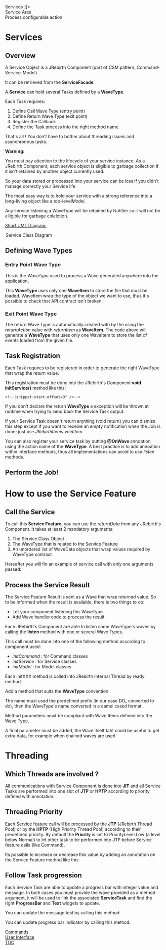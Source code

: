 <head>
<![CDATA[
	<title>Services</title>
	<link rel="stylesheet" type="text/css" href="../css/shCoreEclipse.css" media="all" />
]]>
</head>

<div id="catcherTitle">Service Area</div>
<div id="catcherContent">Process configurable action</div>

<!-- MACRO{toc|section=0|fromDepth=1|toDepth=4} -->
        
Services
=========================

Overview
-------------

A Service Object is a JRebirth Component (part of CSM pattern, Command-Service-Model).
	
It can be retrieved from the **ServiceFacade**.

A **Service** can hold several Tasks defined by a **WaveType**.

Each Task requires:

1. Define Call Wave Type (entry point)
2. Define Return Wave Type (exit point)
3. Register the Callback
4. Define the Task process into the right method name.

That's all ! You don't have to bother about threading issues and asynchronous tasks.


**Warning:**
	
You must pay attention to the lifecycle of your service instance. As a JRebirth Component, each service object is eligible to garbage collection if it isn't retained by another object currently used.

So your data stored or processed into your service can be loss if you didn't manage correctly your Service life.

The most easy way is to hold your service with a strong reference into a long-living object like a top-level*Model*.

Any service listening a WaveType will be retained by Notifier so it will not be elligible for garbage colelction.

<span style="text-decoration: underline;">Short UML Diagram:</span>

<div class="uml">
	<a href="uml/Service.png" rel="lightbox[uml]" title="Service Class Diagram">
		<img class="redux" src="uml/Service.png" alt=""/>
	</a>
	<legend>Service Class Diagram</legend>
</div>

Defining Wave Types
------------------------

### Entry Point Wave Type

This is the *WaveType* used to process a Wave generated anywhere into the application.

<!-- MACRO{include|highlight-theme=eclipse|source=showcase/analyzer/src/main/java/org/jrebirth/af/showcase/analyzer/service/LoadEdtFileService.java|snippet=re:DO_LOAD_EVENTS \=|snippet-start-offset=1|snippet-end-offset=3}-->

This **WaveType** uses only one **WaveItem** to store the file that must be loaded.
WaveItem wrap the type of the object we want to use, thus it's possible to check that API contract isn't broken.

<!-- MACRO{include|source=showcase/analyzer/src/main/java/org/jrebirth/af/showcase/analyzer/ui/editor/EditorWaves.java|snippet=re:EVENTS_FILE =|snippet-start-offset=1|snippet-end-offset=1}-->

### Exit Point Wave Type

The return Wave Type is automatically created with by the using the _returnAction_ value with _returnItem_ as **WaveItem**.
The code above will generate a **WaveType** that uses only one WaveItem to store the list of events loaded from the given file.

<!-- MACRO{include|source=showcase/analyzer/src/main/java/org/jrebirth/af/showcase/analyzer/ui/editor/EditorWaves.java|snippet=re:EVENTS =|snippet-start-offset=1|snippet-end-offset=1}-->

Task Registration
-------------------

Each Task requires to be registered in order to generate the right WaveType that wrap the return value.
	
This registration must be done into the JRebirth's Component **void initService()** method like this:

<!-- MACRO{include|source=showcase/analyzer/src/main/java/org/jrebirth/af/showcase/analyzer/service/impl/LoadEdtFileServiceImpl.java|snippet=aj:....LoadEdtFileServiceImpl.initService(..)|highlight-lines=grep:listen}-->
	<!--|snippet-start-offset=3" />-->

If you don't declare the return	**WaveType** a exception will be thrown at runtime when trying to send back the Service Task output.

If your Service Task doesn't return anything (void return) you can dismiss this step except if you want to receive an empty notification when the Job is done; just use *JRebirthItems.voidItem*.

You can also register your service task by putting **@OnWave** annoation using the action name of the **WaveType**. A best practice is to add annoation within interface methods, thus all implementations can avoid to use _listen_ methods.


Perform the Job!
-------------------

<!-- MACRO{include|source=showcase/analyzer/src/main/java/org/jrebirth/af/showcase/analyzer/service/impl/LoadEdtFileServiceImpl.java|snippet=aj:....LoadEdtFileServiceImpl.doLoadEvents(..)|snippet-start-offset=8}-->


How to use the Service Feature
===================================

Call the Service
--------------------

To call this **Service Feature**, you can use the _returnData_ from any JRebirth's Component.
It takes at least 2 mandatory arguments:

1. The Service Class Object
2. The WaveType that is related to the Service Feature
3. An unordered list of WaveData objects that wrap values required by WaveType contract


Hereafter you will fin an example of service call with only one arguments passed:
<!-- MACRO{include|source=showcase/analyzer/src/main/java/org/jrebirth/af/showcase/analyzer/command/OpenEventTrackerFileCommand.java|snippet=re:returnData|snippet-end-offset=2}-->


Process the Service Result
--------------------------------

The Service Feature Result is sent as a Wave that wrap returned value. So to be informed when the result is available, there is two things to do:

* Let your component listening this WaveType.
* Add Wave handler code to process the result.


Each JRebirth's Component are able to listen some WaveType's waves by calling the **listen** method with one or several Wave Types.

This call must be done into one of the following method according to component used:

* *initCommand* : for Command classes
* *initService* : for Service classes
* *initModel* : for Model classes


Each initXXX method is called into JRebirth Internal Thread by ready method.

<!-- MACRO{include|source=showcase/analyzer/src/main/java/org/jrebirth/af/showcase/analyzer/ui/controls/ControlsModel.java|snippet=aj:..ControlsModel.initModel(..)}-->

Add a method that suits the **WaveType** convention.

The name must used the predefined prefix (in our case DO_ converted to do), then the WaveType's name converted in a camel cased format.

Method parameters must be compliant with Wave Items defined into the Wave Type.

A final parameter must be added, the Wave itself taht could be useful to get extra data, for example when chained waves are used.

<!-- MACRO{include|source=showcase/analyzer/src/main/java/org/jrebirth/af/showcase/analyzer/ui/controls/ControlsModel.java|snippet=aj:..ControlsModel.doEventsLoaded(..)}-->


Threading
=============

Which Threads are involved ?
------------------------------

All communications with Service Component is done into **JIT** and all Service Tasks are performed 
into one slot of **JTP** or **HPTP** according to priority defined with annotation.

Threading Priority
-----------------------

Each Service feature call will be processed by the **JTP** (JRebirth Thread Pool) or by the **HPTP** (High Priority Thread Pool) according to their predefined priority.
By default the **Priority** is set to PriorityLevel.Low (a level below Normal) to let other task to be performed into JTP before Service feature calls (like Command).

Its possible to increase or decrease this value by adding an annotation on the Service Feature method like this:

<!-- MACRO{include|source=showcase/analyzer/src/main/java/org/jrebirth/af/showcase/analyzer/service/LoadEdtFileService.java|snippet=re:doLoadEvents|snippet-start-offset=1}-->


Follow Task progression
---------------------------

Each Service Task are able to update a progress bar with integer value and message.
In both cases you must provide the wave provided as a method argument, it will be used to link the associated **ServiceTask** and find the right **ProgressBar** and **Text** widgets to update.

You can update the message test by calling this method:

<!-- MACRO{include|source=showcase/analyzer/src/main/java/org/jrebirth/af/showcase/analyzer/service/impl/LoadEdtFileServiceImpl.java|snippet=re:updateMessage}-->

You can update progress bar indicator by calling this method:

<!-- MACRO{include|source=showcase/analyzer/src/main/java/org/jrebirth/af/showcase/analyzer/service/impl/LoadEdtFileServiceImpl.java|snippet=re:updateProgress}-->


<div class="bottomLinks">
	<div class="previousDocPage">
		<a href="Notifier.html">Commands</a>
	</div>
	<div class="nextDocPage">
		<a href="Ui.html">User Interface</a>
	</div>
	<div class="tocDocPage">
		<a href="Toc.html">TOC</a>
	</div>
</div>